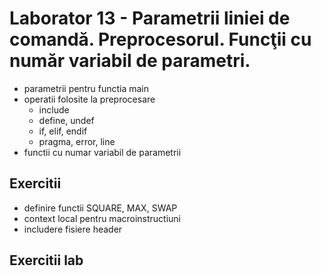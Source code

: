 # Laborator 13 - Parametrii liniei de comandă. Preprocesorul. Funcţii cu număr variabil de parametri.

* parametrii pentru functia main
* operatii folosite la preprocesare
    * include 
    * define, undef
    * if, elif, endif
    * pragma, error, line
* functii cu numar variabil de parametrii

## Exercitii
* definire functii SQUARE, MAX, SWAP
* context local pentru macroinstructiuni
* includere fisiere header

## Exercitii lab
